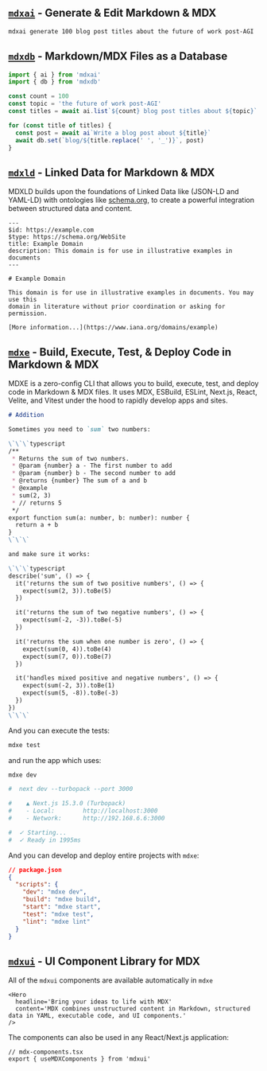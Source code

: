 ## [`mdxai`](./packages/mdxai) - Generate & Edit Markdown & MDX

```bash
mdxai generate 100 blog post titles about the future of work post-AGI
```

## [`mdxdb`](./packages/mdxdb) - Markdown/MDX Files as a Database

```ts
import { ai } from 'mdxai'
import { db } from 'mdxdb'

const count = 100
const topic = 'the future of work post-AGI'
const titles = await ai.list`${count} blog post titles about ${topic}`

for (const title of titles) {
  const post = await ai`Write a blog post about ${title}`
  await db.set(`blog/${title.replace(' ', '_')}`, post)
}
```

## [`mdxld`](./packages/mdxld) - Linked Data for Markdown & MDX

MDXLD builds upon the foundations of Linked Data like (JSON-LD and YAML-LD) with ontologies like [schema.org](https://schema.org), to create a powerful integration between structured data and content.

```mdx
---
$id: https://example.com
$type: https://schema.org/WebSite
title: Example Domain
description: This domain is for use in illustrative examples in documents
---
 
# Example Domain
 
This domain is for use in illustrative examples in documents. You may use this
domain in literature without prior coordination or asking for permission.
 
[More information...](https://www.iana.org/domains/example)
```

## [`mdxe`](./packages/mdxe) - Build, Execute, Test, & Deploy Code in Markdown & MDX

MDXE is a zero-config CLI that allows you to build, execute, test, and deploy code in Markdown & MDX files. It uses MDX, ESBuild, ESLint, Next.js, React, Velite, and Vitest under the hood to rapidly develop apps and sites.

```markdown
# Addition

Sometimes you need to `sum` two numbers:

\`\`\`typescript
/**
 * Returns the sum of two numbers.
 * @param {number} a - The first number to add
 * @param {number} b - The second number to add
 * @returns {number} The sum of a and b
 * @example
 * sum(2, 3)
 * // returns 5
 */
export function sum(a: number, b: number): number {
  return a + b
}
\`\`\`

and make sure it works:

\`\`\`typescript
describe('sum', () => {
  it('returns the sum of two positive numbers', () => {
    expect(sum(2, 3)).toBe(5)
  })

  it('returns the sum of two negative numbers', () => {
    expect(sum(-2, -3)).toBe(-5)
  })

  it('returns the sum when one number is zero', () => {
    expect(sum(0, 4)).toBe(4)
    expect(sum(7, 0)).toBe(7)
  })

  it('handles mixed positive and negative numbers', () => {
    expect(sum(-2, 3)).toBe(1)
    expect(sum(5, -8)).toBe(-3)
  })
})
\`\`\`
```

And you can execute the tests:

```bash
mdxe test
```

and run the app which uses:

```bash
mdxe dev

#  next dev --turbopack --port 3000

#    ▲ Next.js 15.3.0 (Turbopack)
#    - Local:        http://localhost:3000
#    - Network:      http://192.168.6.6:3000

#  ✓ Starting...
#  ✓ Ready in 1995ms
```

And you can develop and deploy entire projects with `mdxe`:

```json
// package.json
{
  "scripts": {
    "dev": "mdxe dev",
    "build": "mdxe build",
    "start": "mdxe start",
    "test": "mdxe test",
    "lint": "mdxe lint"
  }
}
```

## [`mdxui`](./packages/mdxui) - UI Component Library for MDX

All of the `mdxui` components are available automatically in `mdxe`

```mdx
<Hero
  headline='Bring your ideas to life with MDX'
  content='MDX combines unstructured content in Markdown, structured data in YAML, executable code, and UI components.'
/>
```

The components can also be used in any React/Next.js application:

```tsx
// mdx-components.tsx
export { useMDXComponents } from 'mdxui'
```